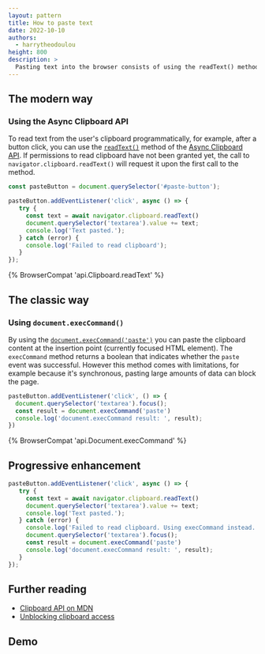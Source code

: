 ```yaml
---
layout: pattern
title: How to paste text
date: 2022-10-10
authors:
  - harrytheodoulou
height: 800
description: >
  Pasting text into the browser consists of using the readText() method of the Async Clipboard API.
---
```


## The modern way

### Using the Async Clipboard API

To read text from the user's clipboard programmatically, for example, after a button click, you can use the [`readText()`](https://developer.mozilla.org/docs/Web/API/Clipboard/readText) method of the [Async Clipboard API](https://developer.mozilla.org/docs/Web/API/Clipboard_API). If permissions to read clipboard have not been granted yet, the call to `navigator.clipboard.readText()` will request it upon the first call to the method.

```js
const pasteButton = document.querySelector('#paste-button');

pasteButton.addEventListener('click', async () => {
   try {
     const text = await navigator.clipboard.readText()
     document.querySelector('textarea').value += text;
     console.log('Text pasted.');
   } catch (error) {
     console.log('Failed to read clipboard');
   }
});
```

{% BrowserCompat 'api.Clipboard.readText' %}

## The classic way

### Using `document.execCommand()`

By using the [`document.execCommand('paste')`](https://developer.mozilla.org/docs/Web/API/Document/execCommand#paste) you can paste the clipboard content at the insertion point (currently focused HTML element). The `execCommand` method returns a boolean that indicates whether the `paste` event was successful. However this method comes with limitations, for example because it's synchronous, pasting large amounts of data can block the page.

```js
pasteButton.addEventListener('click', () => {
  document.querySelector('textarea').focus();
  const result = document.execCommand('paste')
  console.log('document.execCommand result: ', result);
})
```

{% BrowserCompat 'api.Document.execCommand' %}

## Progressive enhancement

```js
pasteButton.addEventListener('click', async () => {
   try {
     const text = await navigator.clipboard.readText()
     document.querySelector('textarea').value += text;
     console.log('Text pasted.');
   } catch (error) {
     console.log('Failed to read clipboard. Using execCommand instead.');
     document.querySelector('textarea').focus();
     const result = document.execCommand('paste')
     console.log('document.execCommand result: ', result);
   }
});
```
## Further reading

- [Clipboard API on MDN](https://developer.mozilla.org/docs/Web/API/Clipboard_API)
- [Unblocking clipboard access](/async-clipboard/#readtext())

## Demo
